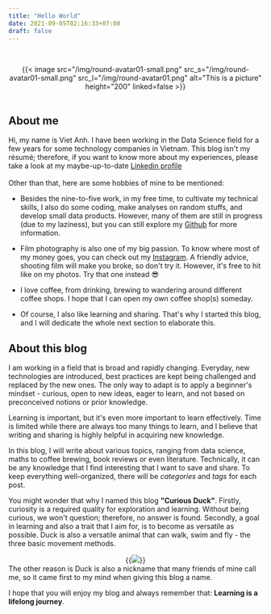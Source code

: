 ```yaml
---
title: "Hello World"
date: 2021-09-05T02:16:33+07:00
draft: false
---
```


&nbsp;
<center> {{< image src="/img/round-avatar01-small.png" src_s="/img/round-avatar01-small.png" src_l="/img/round-avatar01.png" alt="This is a picture" height="200" linked=false >}} </center>
&nbsp;

## About me

Hi, my name is Viet Anh. I have been working in the Data Science field for a few years for some technology companies in Vietnam. This blog isn't my résumé; therefore, if you want to know more about my experiences, please take a look at my maybe-up-to-date <a href="https://www.linkedin.com/in/viet-anh-nguyen-16116710a/">Linkedin profile</a>
<br/><br/>
Other than that, here are some hobbies of mine to be mentioned:

- Besides the nine-to-five work, in my free time, to cultivate my technical skills, I also do some coding, make analyses on random stuffs, and develop small data products. However, many of them are still in progress (due to my laziness), but you can still explore my <a href="https://github.com/vietanhnl95">Github</a> for more information.  

- Film photography is also one of my big passion. To know where most of my money goes, you can check out my <a href="https://www.instagram.com/s.i.eu/">Instagram</a>. A friendly advice, shooting film will make you broke, so don't try it. However, it's free to hit like on my photos. Try that one instead :sunglasses:

- I love coffee, from drinking, brewing to wandering around different coffee shops. I hope that I can open my own coffee shop(s) someday.

- Of course, I also like learning and sharing. That's why I started this blog, and I will dedicate the whole next section to elaborate this.

## About this blog

I am working in a field that is broad and rapidly changing. Everyday, new technologies are introduced, best practices are kept being challenged and replaced by the new ones. The only way to adapt is to apply a beginner's mindset - curious, open to new ideas, eager to learn, and not based on preconceived notions or prior knowledge.


Learning is important, but it's even more important to learn effectively. Time is limited while there are always too many things to learn, and I believe that writing and sharing is highly helpful in acquiring new knowledge.


In this blog, I will write about various topics, ranging from data science, maths to coffee brewing, book reviews or even literature. Technically, it can be any knowledge that I find interesting that I want to save and share. To keep everything well-organized, there will be _categories_ and _tags_ for each post.


You might wonder that why I named this blog **"Curious Duck"**. Firstly, curiosity is a required quality for exploration and learning. Without being curious, we won't question; therefore, no answer is found. Secondly, a goal in learning and also a trait that I aim for, is to become as versatile as possible. Duck is also a versatile animal that can walk, swim and fly - the three basic movement methods.
<center> {{<image src="duck.jpeg" alt=" ">}} </center>
The other reason is Duck is also a nickname that many friends of mine call me, so it came first to my mind when giving this blog a name.


I hope that you will enjoy my blog and always remember that: **Learning is a lifelong journey**.

<!-- Mortimer Adler, a famous American philosopher once said in his famous book _How to Read a Book: The Classic Guide to Intelligent Reading_ that “The person who says he knows what he thinks but cannot express it usually does not know what he thinks." -->

<!-- You might wonder that this blog is named "Curious Duck"?

Firstly, duck is a versatile animal because it can walk, swim, and fly


What is curious: **"A desire to know or learn"**

Why:

- We always want to be wise, but being wise does not mean you have to have all the answers. Instead, we know how to look for the answer and will look for the answers
- The world is changing more rapidly than ever. So besides acquiring knowledge, we also need to update it frequently

being willing and able to question your knowledge and the knowledge of others is how you keep improving. Learning is a journey.

beginner’s mind – curious, open to new ideas, eager to learn, and not based on preconceived notions or prior knowledge.


Albert Einstein’s famous words, “I have no special talent. I am only passionately curious.” We might well quibble with the notion that Einstein had no “special talent,” but he wouldn’t have solved the riddles of the universe if not for his passionate curiosity. Then I came across another Einstein quote: “The important thing is not to stop questioning. Curiosity has its own reason for existence.

the only constant is change


## Why I write and share?



What does it mean to “know?”
Richard Feynman believed that “the world is much more interesting than any one discipline.” He understood the difference between knowing something and knowing the name of something, as well as how, when you truly know something, you can use that knowledge broadly. When you only know what something is called, you have no real sense of what it is. You can’t take it apart and play with it or use it to make new connections and generate new insights. When you know something, the labels are unimportant, because it’s not necessary to keep it in the box it came in.

“The person who says he knows what he thinks but cannot express it usually does not know what he thinks.” —Mortimer Adler -->
